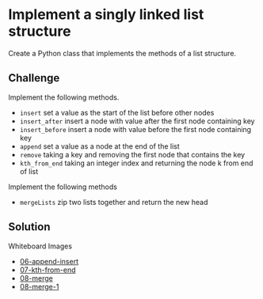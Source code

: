 # Implement a singly linked list structure
Create a Python class that implements the methods of a list structure.

## Challenge
Implement the following methods.

- `insert` set a value as the start of the list before other nodes
- `insert_after` insert a node with value after the first node containing key
- `insert_before` insert a node with value before the first node containing key
- `append` set a value as a node at the end of the list
- `remove` taking a key and removing the first node that contains the key
- `kth_from_end` taking an integer index and returning the node k from end of list

Implement the following methods

- `mergeLists` zip two lists together and return the new head

## Solution
Whiteboard Images
- [06-append-insert](../../assets/06-append-insert.jpg)
- [07-kth-from-end](../../assets/07-kth-from-end.jpg)
- [08-merge](../../assets/08-merge.jpg)
- [08-merge-1](../../assets/08-merge-1.jpg)
